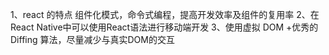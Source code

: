 1、react 的特点 组件化模式，命令式编程，提高开发效率及组件的复用率
2、在React Native中可以使用React语法进行移动端开发
3、使用虚拟 DOM +优秀的 Diffing 算法，尽量减少与真实DOM的交互